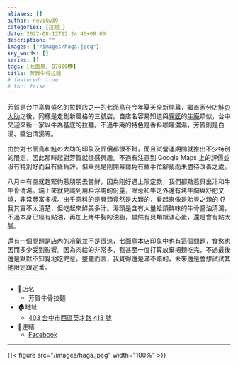 ```yaml
---
aliases: []
author: nevikw39
categories: [拉麵🍜]
date: 2022-08-12T12:24:46+08:00
description: ""
images: ["/images/haga.jpeg"]
key_words: []
series: []
tags: [七面鳥, D7000📷]
title: 芳賀牛骨拉麵
# featured: true
# toc: false
---
```


芳賀是台中享負盛名的拉麵店之一的[七面鳥](/ramen/shichimenchou)在今年夏天全新開幕，繼首家分店[鮭の大助](/ramen/sakenooosuke)之後，同樣是走創新風格的三號店。自店名容易知道與[貍匠](/tags/貍匠)的[牛庵](/ramen/moann)類似，台中又迎來新一家以牛為基底的拉麵。不過牛庵的特色是香料咖哩濃湯，芳賀則是白湯、醬油清湯等。

由於對七面鳥和鮭の大助的印象及評價都很不錯，而且試營運期間就推出不少特別的限定，因此那時起對芳賀就很感興趣。不過有注意到 Google Maps 上的評價並沒有特別好而且有些負評，但畢竟是剛開幕難免有些手忙腳亂而未盡待改善之處。

八月中有空就趕緊約惹朋朋去嘗鮮，因為剛好遇上限定款，我們都點惹貝出汁和牛牛骨清湯。端上來就見識到用料浮誇的份量，除惹和牛之外還有烤牛胸與舒肥叉燒，非常豐富多樣。出乎意料的是貝類竟然是大顆的，看起來像是貽貝之類的 (? 我其實不太清楚，但吃起來鮮美多汁。湯頭是含有大量蛤類鮮味的牛骨醬油清湯，不過本身已經有點油，再加上烤牛胸的油脂，雖然有貝類跟溏心蛋，還是會有點太膩。

還有一個問題是店內的冷氣並不是很涼，七面鳥本店印象中也有這個問題，食慾也因而多少受到影響。因為肉給的非常多，我甚至一度打算放棄把麵吃完，不過最後還是默默不知覺地吃完惹。整體而言，我覺得還是滿不錯的，未來還是會想試試其他限定跟定番。

---
+ 🏬店名
    * 芳賀牛骨拉麵
+ 🏠地址
    * [403 台中市西區英才路 413 號](https://goo.gl/maps/Mpdfn3zGz97BCcfu9)
+ 🔗連結
    * [Facebook](https://www.facebook.com/107853678581694)
---

{{< figure src="/images/haga.jpeg" width="100%" >}}
